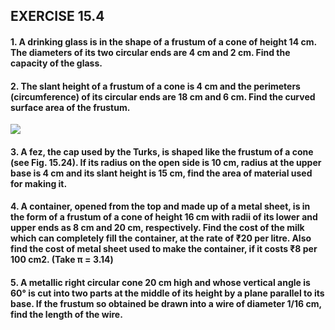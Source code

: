 ## EXERCISE 15.4
#### 1. A drinking glass is in the shape of a frustum of a cone of height 14 cm. The diameters of its two circular ends are 4 cm and 2 cm. Find the capacity of the glass.
#### 2. The slant height of a frustum of a cone is 4 cm and the perimeters (circumference) of its circular ends are 18 cm and 6 cm. Find the curved surface area of the frustum.
[![](https://img.youtube.com/vi/AfM1V82wBbU/0.jpg)](https://www.youtube.com/watch?v=AfM1V82wBbU)

#### 3. A fez, the cap used by the Turks, is shaped like the frustum of a cone (see Fig. 15.24). If its radius on the open side is 10 cm, radius at the upper base is 4 cm and its slant height is 15 cm, find the area of material used for making it.
#### 4. A container, opened from the top and made up of a metal sheet, is in the form of a frustum of a cone of height 16 cm with radii of its lower and upper ends as 8 cm and 20 cm, respectively. Find the cost of the milk which can completely fill the container, at the rate of ₹20 per litre. Also find the cost of metal sheet used to make the container, if it costs ₹8 per 100 cm2. (Take π = 3.14)
#### 5. A metallic right circular cone 20 cm high and whose vertical angle is 60° is cut into two parts at the middle of its height by a plane parallel to its base. If the frustum so obtained be drawn into a wire of diameter 1/16 cm, find the length of the wire.
